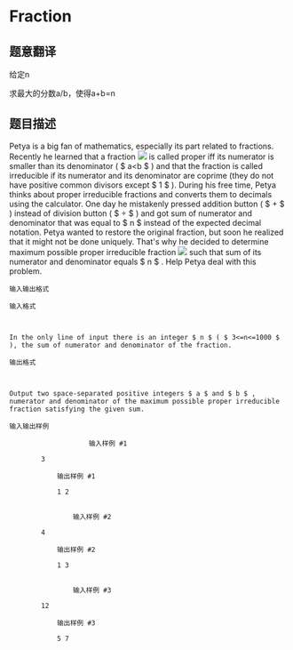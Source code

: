 # Fraction

## 题意翻译

给定n

求最大的分数a/b，使得a+b=n

## 题目描述

Petya is a big fan of mathematics, especially its part related to fractions. Recently he learned that a fraction ![](https://cdn.luogu.com.cn/upload/vjudge_pic/CF854A/9f8335062cbc9ed9ecb9607f5d06d53170cb1e1a.png) is called proper iff its numerator is smaller than its denominator ( $ a<b $ ) and that the fraction is called irreducible if its numerator and its denominator are coprime (they do not have positive common divisors except $ 1 $ ). During his free time, Petya thinks about proper irreducible fractions and converts them to decimals using the calculator. One day he mistakenly pressed addition button ( $ + $ ) instead of division button ( $ ÷ $ ) and got sum of numerator and denominator that was equal to $ n $ instead of the expected decimal notation. Petya wanted to restore the original fraction, but soon he realized that it might not be done uniquely. That's why he decided to determine maximum possible proper irreducible fraction ![](https://cdn.luogu.com.cn/upload/vjudge_pic/CF854A/9f8335062cbc9ed9ecb9607f5d06d53170cb1e1a.png) such that sum of its numerator and denominator equals $ n $ . Help Petya deal with this problem.

    输入输出格式

    输入格式

    

    In the only line of input there is an integer $ n $ ( $ 3<=n<=1000 $ ), the sum of numerator and denominator of the fraction.

    输出格式

    

    Output two space-separated positive integers $ a $ and $ b $ , numerator and denominator of the maximum possible proper irreducible fraction satisfying the given sum.

    输入输出样例

                        输入样例 #1

            3


```
            输出样例 #1

            1 2


```
                    输入样例 #2

            4


```
            输出样例 #2

            1 3


```
                    输入样例 #3

            12


```
            输出样例 #3

            5 7


```
            

    

    

<!--  -->

